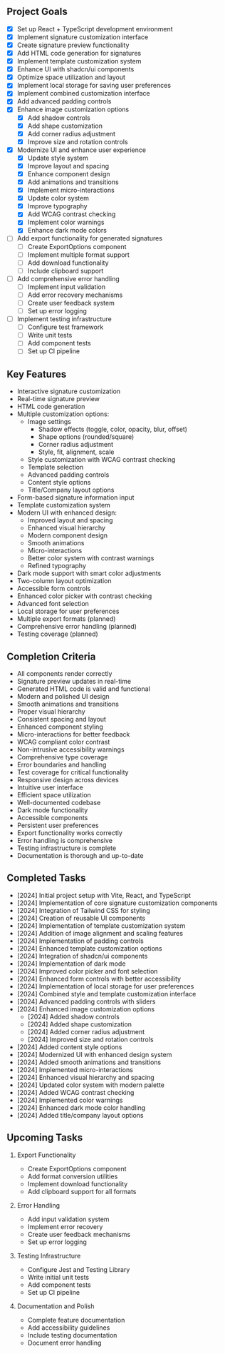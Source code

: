 ## Project Goals
- [x] Set up React + TypeScript development environment
- [x] Implement signature customization interface
- [x] Create signature preview functionality
- [x] Add HTML code generation for signatures
- [x] Implement template customization system
- [x] Enhance UI with shadcn/ui components
- [x] Optimize space utilization and layout
- [x] Implement local storage for saving user preferences
- [x] Implement combined customization interface
- [x] Add advanced padding controls
- [x] Enhance image customization options
  - [x] Add shadow controls
  - [x] Add shape customization
  - [x] Add corner radius adjustment
  - [x] Improve size and rotation controls
- [x] Modernize UI and enhance user experience
  - [x] Update style system
  - [x] Improve layout and spacing
  - [x] Enhance component design
  - [x] Add animations and transitions
  - [x] Implement micro-interactions
  - [x] Update color system
  - [x] Improve typography
  - [x] Add WCAG contrast checking
  - [x] Implement color warnings
  - [x] Enhance dark mode colors
- [ ] Add export functionality for generated signatures
  - [ ] Create ExportOptions component
  - [ ] Implement multiple format support
  - [ ] Add download functionality
  - [ ] Include clipboard support
- [ ] Add comprehensive error handling
  - [ ] Implement input validation
  - [ ] Add error recovery mechanisms
  - [ ] Create user feedback system
  - [ ] Set up error logging
- [ ] Implement testing infrastructure
  - [ ] Configure test framework
  - [ ] Write unit tests
  - [ ] Add component tests
  - [ ] Set up CI pipeline

## Key Features
- Interactive signature customization
- Real-time signature preview
- HTML code generation
- Multiple customization options:
  - Image settings
    - Shadow effects (toggle, color, opacity, blur, offset)
    - Shape options (rounded/square)
    - Corner radius adjustment
    - Style, fit, alignment, scale
  - Style customization with WCAG contrast checking
  - Template selection
  - Advanced padding controls
  - Content style options
  - Title/Company layout options
- Form-based signature information input
- Template customization system
- Modern UI with enhanced design:
  - Improved layout and spacing
  - Enhanced visual hierarchy
  - Modern component design
  - Smooth animations
  - Micro-interactions
  - Better color system with contrast warnings
  - Refined typography
- Dark mode support with smart color adjustments
- Two-column layout optimization
- Accessible form controls
- Enhanced color picker with contrast checking
- Advanced font selection
- Local storage for user preferences
- Multiple export formats (planned)
- Comprehensive error handling (planned)
- Testing coverage (planned)

## Completion Criteria
- All components render correctly
- Signature preview updates in real-time
- Generated HTML code is valid and functional
- Modern and polished UI design
- Smooth animations and transitions
- Proper visual hierarchy
- Consistent spacing and layout
- Enhanced component styling
- Micro-interactions for better feedback
- WCAG compliant color contrast
- Non-intrusive accessibility warnings
- Comprehensive type coverage
- Error boundaries and handling
- Test coverage for critical functionality
- Responsive design across devices
- Intuitive user interface
- Efficient space utilization
- Well-documented codebase
- Dark mode functionality
- Accessible components
- Persistent user preferences
- Export functionality works correctly
- Error handling is comprehensive
- Testing infrastructure is complete
- Documentation is thorough and up-to-date

## Completed Tasks
- [2024] Initial project setup with Vite, React, and TypeScript
- [2024] Implementation of core signature customization components
- [2024] Integration of Tailwind CSS for styling
- [2024] Creation of reusable UI components
- [2024] Implementation of template customization system
- [2024] Addition of image alignment and scaling features
- [2024] Implementation of padding controls
- [2024] Enhanced template customization options
- [2024] Integration of shadcn/ui components
- [2024] Implementation of dark mode
- [2024] Improved color picker and font selection
- [2024] Enhanced form controls with better accessibility
- [2024] Implementation of local storage for user preferences
- [2024] Combined style and template customization interface
- [2024] Advanced padding controls with sliders
- [2024] Enhanced image customization options
  - [2024] Added shadow controls
  - [2024] Added shape customization
  - [2024] Added corner radius adjustment
  - [2024] Improved size and rotation controls
- [2024] Added content style options
- [2024] Modernized UI with enhanced design system
- [2024] Added smooth animations and transitions
- [2024] Implemented micro-interactions
- [2024] Enhanced visual hierarchy and spacing
- [2024] Updated color system with modern palette
- [2024] Added WCAG contrast checking
- [2024] Implemented color warnings
- [2024] Enhanced dark mode color handling
- [2024] Added title/company layout options

## Upcoming Tasks
1. Export Functionality
   - Create ExportOptions component
   - Add format conversion utilities
   - Implement download functionality
   - Add clipboard support for all formats

2. Error Handling
   - Add input validation system
   - Implement error recovery
   - Create user feedback mechanisms
   - Set up error logging

3. Testing Infrastructure
   - Configure Jest and Testing Library
   - Write initial unit tests
   - Add component tests
   - Set up CI pipeline

4. Documentation and Polish
   - Complete feature documentation
   - Add accessibility guidelines
   - Include testing documentation
   - Document error handling
